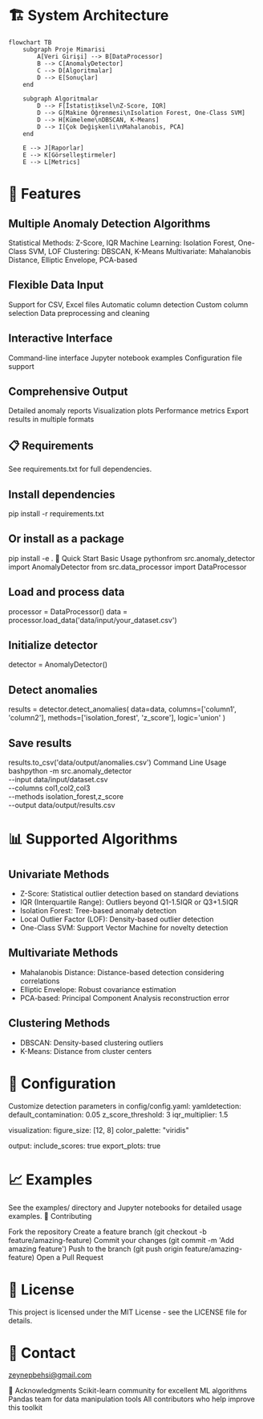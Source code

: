 # 🏗️ System Architecture
```mermaid
flowchart TB
    subgraph Proje Mimarisi
        A[Veri Girişi] --> B[DataProcessor]
        B --> C[AnomalyDetector]
        C --> D[Algoritmalar]
        D --> E[Sonuçlar]
    end

    subgraph Algoritmalar
        D --> F[İstatistiksel\nZ-Score, IQR]
        D --> G[Makine Öğrenmesi\nIsolation Forest, One-Class SVM]
        D --> H[Kümeleme\nDBSCAN, K-Means]
        D --> I[Çok Değişkenli\nMahalanobis, PCA]
    end

    E --> J[Raporlar]
    E --> K[Görselleştirmeler]
    E --> L[Metrics]
```


# 🚀 Features

## Multiple Anomaly Detection Algorithms

Statistical Methods: Z-Score, IQR
Machine Learning: Isolation Forest, One-Class SVM, LOF
Clustering: DBSCAN, K-Means
Multivariate: Mahalanobis Distance, Elliptic Envelope, PCA-based


## Flexible Data Input

Support for CSV, Excel files
Automatic column detection
Custom column selection
Data preprocessing and cleaning


## Interactive Interface

Command-line interface
Jupyter notebook examples
Configuration file support


## Comprehensive Output

Detailed anomaly reports
Visualization plots
Performance metrics
Export results in multiple formats



## 📋 Requirements
See requirements.txt for full dependencies.

## Install dependencies
pip install -r requirements.txt

## Or install as a package
pip install -e .
🎯 Quick Start
Basic Usage
pythonfrom src.anomaly_detector import AnomalyDetector
from src.data_processor import DataProcessor

## Load and process data
processor = DataProcessor()
data = processor.load_data('data/input/your_dataset.csv')

## Initialize detector
detector = AnomalyDetector()

## Detect anomalies
results = detector.detect_anomalies(
    data=data,
    columns=['column1', 'column2'],
    methods=['isolation_forest', 'z_score'],
    logic='union'
)

## Save results
results.to_csv('data/output/anomalies.csv')
Command Line Usage
bashpython -m src.anomaly_detector \
    --input data/input/dataset.csv \
    --columns col1,col2,col3 \
    --methods isolation_forest,z_score \
    --output data/output/results.csv

# 📊 Supported Algorithms

## Univariate Methods
- Z-Score: Statistical outlier detection based on standard deviations
- IQR (Interquartile Range): Outliers beyond Q1-1.5IQR or Q3+1.5IQR
- Isolation Forest: Tree-based anomaly detection
- Local Outlier Factor (LOF): Density-based outlier detection
- One-Class SVM: Support Vector Machine for novelty detection

## Multivariate Methods
- Mahalanobis Distance: Distance-based detection considering correlations
- Elliptic Envelope: Robust covariance estimation
- PCA-based: Principal Component Analysis reconstruction error

## Clustering Methods
- DBSCAN: Density-based clustering outliers
- K-Means: Distance from cluster centers

# 🔧 Configuration
Customize detection parameters in config/config.yaml:
yamldetection:
  default_contamination: 0.05
  z_score_threshold: 3
  iqr_multiplier: 1.5
  
visualization:
  figure_size: [12, 8]
  color_palette: "viridis"
  
output:
  include_scores: true
  export_plots: true

# 📈 Examples
See the examples/ directory and Jupyter notebooks for detailed usage examples.
🤝 Contributing

Fork the repository
Create a feature branch (git checkout -b feature/amazing-feature)
Commit your changes (git commit -m 'Add amazing feature')
Push to the branch (git push origin feature/amazing-feature)
Open a Pull Request

# 📄 License
This project is licensed under the MIT License - see the LICENSE file for details.

# 📧 Contact
zeynepbehsi@gmail.com


🙏 Acknowledgments
Scikit-learn community for excellent ML algorithms
Pandas team for data manipulation tools
All contributors who help improve this toolkit
